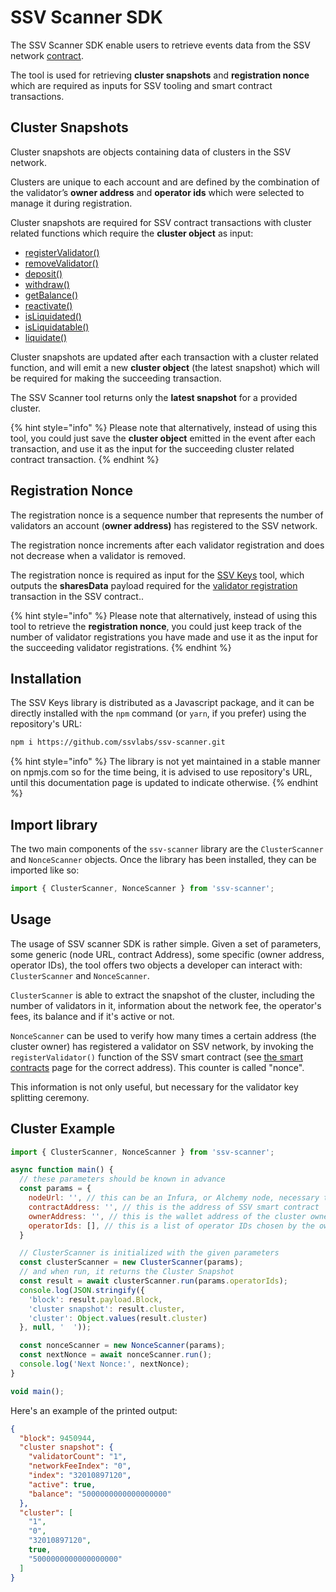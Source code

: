 # SSV Scanner SDK

The SSV Scanner SDK enable users to retrieve events data from the SSV network [contract](https://docs.ssv.network/developers/smart-contracts).

The tool is used for retrieving **cluster snapshots** and **registration nonce** which are required as inputs for SSV tooling and smart contract transactions.

## Cluster Snapshots <a href="#ppf7v63kx7uq" id="ppf7v63kx7uq"></a>

Cluster snapshots are objects containing data of clusters in the SSV network.

Clusters are unique to each account and are defined by the combination of the validator’s **owner address** and **operator ids** which were selected to manage it during registration.

Cluster snapshots are required for SSV contract transactions with cluster related functions which require the **cluster object** as input:

* [registerValidator()](../smart-contracts/ssvnetwork.md#registervalidator-publickey-operatorids-shares-amount-cluster)
* [removeValidator()](../smart-contracts/ssvnetwork.md#removevalidator-publickey-operatorids-cluster)
* [deposit()](../smart-contracts/ssvnetwork.md#deposit-owner-operatorids-amount-cluster)
* [withdraw()](../smart-contracts/ssvnetwork.md#withdraw-operatorids-amount-cluster)
* [getBalance()](../smart-contracts/ssvnetworkviews.md#getbalance-owner-operatorids-cluster)
* [reactivate()](../smart-contracts/ssvnetwork.md#reactivate-operatorids-amount-cluster)
* [isLiquidated()](../smart-contracts/ssvnetworkviews.md#isliquidated-owner-operatorids-cluster)
* [isLiquidatable()](../smart-contracts/ssvnetworkviews.md#isliquidatable-owner-operatorids-cluster)
* [liquidate()](../smart-contracts/ssvnetwork.md#liquidate-owner-operatorids-cluster)

Cluster snapshots are updated after each transaction with a cluster related function, and will emit a new **cluster object** (the latest snapshot) which will be required for making the succeeding transaction.

The SSV Scanner tool returns only the **latest snapshot** for a provided cluster.

{% hint style="info" %}
Please note that alternatively, instead of using this tool, you could just save the **cluster object** emitted in the event after each transaction, and use it as the input for the succeeding cluster related contract transaction.
{% endhint %}

## Registration Nonce <a href="#x7nzjlwu00d0" id="x7nzjlwu00d0"></a>

The registration nonce is a sequence number that represents the number of validators an account (**owner address)** has registered to the SSV network.

The registration nonce increments after each validator registration and does not decrease when a validator is removed.

The registration nonce is required as input for the [SSV Keys](ssv-keys-distributor.md) tool, which outputs the **sharesData** payload required for the [validator registration](https://docs.ssv.network/developers/smart-contracts/ssvnetwork#public-registervalidator-publickey-operatorids-shares-amount-cluster) transaction in the SSV contract..

{% hint style="info" %}
Please note that alternatively, instead of using this tool to retrieve the **registration nonce**, you could just keep track of the number of validator registrations you have made and use it as the input for the succeeding validator registrations.
{% endhint %}

## Installation

The SSV Keys library is distributed as a Javascript package, and it can be directly installed with the `npm` command (or `yarn`, if you prefer) using the repository's URL:

```bash
npm i https://github.com/ssvlabs/ssv-scanner.git
```

{% hint style="info" %}
The library is not yet maintained in a stable manner on npmjs.com so for the time being, it is advised to use repository's URL, until this documentation page is updated to indicate otherwise.
{% endhint %}

## Import library

The two main components of the `ssv-scanner` library are the `ClusterScanner` and `NonceScanner` objects. Once the library has been installed, they can be imported like so:

```javascript
import { ClusterScanner, NonceScanner } from 'ssv-scanner';
```

## Usage

The usage of SSV scanner SDK is rather simple. Given a set of parameters, some generic (node URL, contract Address), some specific (owner address, operator IDs), the tool offers two objects a developer can interact with: `ClusterScanner` and `NonceScanner`.

`ClusterScanner` is able to extract the snapshot of the cluster, including the number of validators in it, information about the network fee, the operator's fees, its balance and if it's active or not.

`NonceScanner` can be used to verify how many times a certain address (the cluster owner) has registered a validator on SSV network, by invoking the `registerValidator()` function of the SSV smart contract (see [the smart contracts](../smart-contracts/) page for the correct address). This counter is called "nonce".

This information is not only useful, but necessary for the validator key splitting ceremony.

## Cluster Example

```javascript
import { ClusterScanner, NonceScanner } from 'ssv-scanner';

async function main() {
  // these parameters should be known in advance
  const params = {
    nodeUrl: '', // this can be an Infura, or Alchemy node, necessary to query the blockchain
    contractAddress: '', // this is the address of SSV smart contract
    ownerAddress: '', // this is the wallet address of the cluster owner
    operatorIds: [], // this is a list of operator IDs chosen by the owner for their cluster
  }

  // ClusterScanner is initialized with the given parameters
  const clusterScanner = new ClusterScanner(params);
  // and when run, it returns the Cluster Snapshot
  const result = await clusterScanner.run(params.operatorIds);
  console.log(JSON.stringify({
    'block': result.payload.Block,
    'cluster snapshot': result.cluster,
    'cluster': Object.values(result.cluster)
  }, null, '  '));

  const nonceScanner = new NonceScanner(params);
  const nextNonce = await nonceScanner.run();
  console.log('Next Nonce:', nextNonce);
}

void main();
```

Here's an example of the printed output:

```json
{
  "block": 9450944,
  "cluster snapshot": {
    "validatorCount": "1",
    "networkFeeIndex": "0",
    "index": "32010897120",
    "active": true,
    "balance": "5000000000000000000"
  },
  "cluster": [
    "1",
    "0",
    "32010897120",
    true,
    "5000000000000000000"
  ]
}
```
